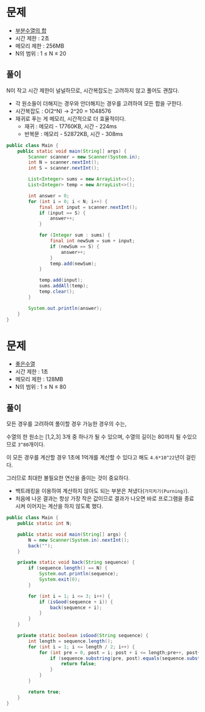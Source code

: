 # 문제
* [부분수열의 합](https://www.acmicpc.net/problem/1182)
* 시간 제한 : 2초
* 메모리 제한 : 256MB
* N의 범위 : 1 ≤ N ≤ 20

## 풀이
N이 작고 시간 제한이 널널하므로, 시간복잡도는 고려하지 않고 풀어도 괜찮다.
- 각 원소들이 더해지는 경우와 안더해지는 경우를 고려하여 모든 합을 구한다.
- 시간복잡도 : O(2^N) -> 2^20 = 1048576
- 재귀로 푸는 게 메모리, 시간적으로 더 효율적이다.
    - 재귀 : 메모리 - 17760KB, 시간 - 224ms
    - 반복문 : 메모리 - 52872KB, 시간 - 308ms

```java
public class Main {
    public static void main(String[] args) {
        Scanner scanner = new Scanner(System.in);
        int N = scanner.nextInt();
        int S = scanner.nextInt();

        List<Integer> sums = new ArrayList<>();
        List<Integer> temp = new ArrayList<>();

        int answer = 0;
        for (int i = 0; i < N; i++) {
            final int input = scanner.nextInt();
            if (input == S) {
                answer++;
            }

            for (Integer sum : sums) {
                final int newSum = sum + input;
                if (newSum == S) {
                    answer++;
                }
                temp.add(newSum);
            }

            temp.add(input);
            sums.addAll(temp);
            temp.clear();
        }

        System.out.println(answer);
    }
}
```

# 문제
* [좋은수열](https://www.acmicpc.net/problem/2661)
* 시간 제한 : 1초
* 메모리 제한 : 128MB
* N의 범위 : 1 ≤ N ≤ 80

## 풀이
모든 경우를 고려하여 풀이할 경우 가능한 경우의 수는,

수열의 한 원소는 [1,2,3] 3개 중 하나가 될 수 있으며, 수열의 길이는 80까지 될 수있으므로 `3^80`개이다.

이 모든 경우를 계산할 경우 1초에 1억개를 계산할 수 있다고 해도 `4.6*10^22`년이 걸린다.

그러므로 최대한 불필요한 연산을 줄이는 것이 중요하다.

- 백트래킹을 이용하여 계산하지 않아도 되는 부분은 쳐냈다(`가지치기(Purning)`).
- 처음에 나온 결과는 항상 가장 작은 값이므로 결과가 나오면 바로 프로그램을 종료시켜 이어지는 계산을 하지 않도록 했다.

```java
public class Main {
    public static int N;

    public static void main(String[] args) {
        N = new Scanner(System.in).nextInt();
        back("");
    }

    private static void back(String sequence) {
        if (sequence.length() == N) {
            System.out.println(sequence);
            System.exit(0);
        }

        for (int i = 1; i <= 3; i++) {
            if (isGood(sequence + i)) {
                back(sequence + i);
            }
        }
    }

    private static boolean isGood(String sequence) {
        int length = sequence.length();
        for (int i = 1; i <= length / 2; i++) {
            for (int pre = 0, post = i; post + i <= length;pre++, post++) {
                if (sequence.substring(pre, post).equals(sequence.substring(post, post + i))) {
                    return false;
                }
            }
        }

        return true;
    }
}
```
